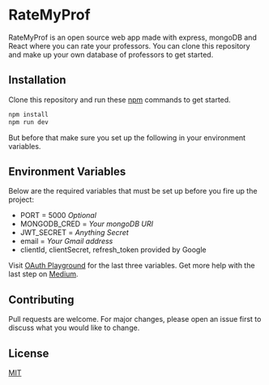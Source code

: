 # RateMyProf

RateMyProf is an open source web app made with express, mongoDB and React where you can rate your professors. You can clone this repository and make up your own database of professors to get started.

## Installation

Clone this repository and run these [npm](https://nodejs.org/en/download/) commands to get started.

```bash
npm install
npm run dev
```

But before that make sure you set up the following in your environment variables.

## Environment Variables

Below are the required variables that must be set up before you fire up the project:

-   PORT = 5000 _*Optional*_
-   MONGODB_CRED = _Your mongoDB URI_
-   JWT_SECRET = _Anything Secret_
-   email = _Your Gmail address_
-   clientId, clientSecret, refresh_token provided by Google

Visit [OAuth Playground](https://developers.google.com/oauthplayground) for the last three variables. Get more help with the last step on [Medium](https://medium.com/@nickroach_50526/sending-emails-with-node-js-using-smtp-gmail-and-oauth2-316fe9c790a1).

## Contributing

Pull requests are welcome. For major changes, please open an issue first to discuss what you would like to change.

## License

[MIT](https://choosealicense.com/licenses/mit/)
